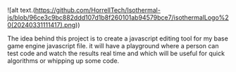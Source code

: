 ![alt text.(https://github.com/HorrellTech/Isothermal-js/blob/96ce3c9bc882ddd107d1b8f260101ab94579bce7/isothermalLogo%20(20240331111417).png))

The idea behind this project is to create a javascript editing tool 
for my base game engine javascript file. it will have a playground where a person
can test code and watch the results real time and which will be
useful for quick algorithms or whipping up some code.

